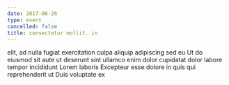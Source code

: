 ```yaml
---
date: 2017-06-26
type: event
cancelled: false
title: consectetur mollit. in
---
```

elit, ad nulla fugiat exercitation culpa aliquip adipiscing sed eu Ut do eiusmod sit aute ut deserunt sint ullamco enim dolor cupidatat dolor labore tempor incididunt Lorem laboris Excepteur esse dolore in quis qui reprehenderit ut Duis voluptate ex